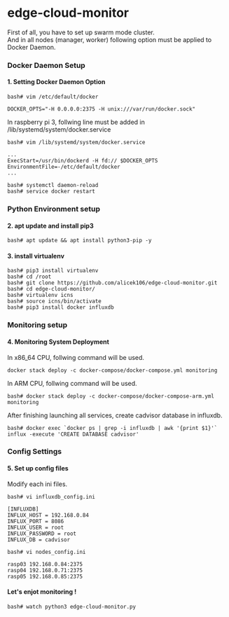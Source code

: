 # edge-cloud-monitor

First of all, you have to set up swarm mode cluster.  
And in all nodes (manager, worker) following option must be applied to Docker Daemon.  

### Docker Daemon Setup
#### 1. Setting Docker Daemon Option
```
bash# vim /etc/default/docker

DOCKER_OPTS="-H 0.0.0.0:2375 -H unix:///var/run/docker.sock"
```
In raspberry pi 3, follwing line must be added in /lib/systemd/system/docker.service
```
bash# vim /lib/systemd/system/docker.service

...
ExecStart=/usr/bin/dockerd -H fd:// $DOCKER_OPTS
EnvironmentFile=-/etc/default/docker
...
```
```
bash# systemctl daemon-reload
bash# service docker restart
```
  
### Python Environment setup
#### 2. apt update and install pip3
```
bash# apt update && apt install python3-pip -y
```

#### 3. install virtualenv
```
bash# pip3 install virtualenv
bash# cd /root
bash# git clone https://github.com/alicek106/edge-cloud-monitor.git
bash# cd edge-cloud-monitor/
bash# virtualenv icns
bash# source icns/bin/activate
bash# pip3 install docker influxdb
```
  
### Monitoring setup
#### 4. Monitoring System Deployment
In x86_64 CPU, follwing command will be used.
```
docker stack deploy -c docker-compose/docker-compose.yml monitoring
```
In ARM CPU, follwing command will be used.
```
bash# docker stack deploy -c docker-compose/docker-compose-arm.yml monitoring
```
After finishing launching all services, create cadvisor database in influxdb.
```
bash# docker exec `docker ps | grep -i influxdb | awk '{print $1}'` influx -execute 'CREATE DATABASE cadvisor'
```
  
### Config Settings
#### 5. Set up config files
Modify each ini files.
```
bash# vi influxdb_config.ini

[INFLUXDB]
INFLUX_HOST = 192.168.0.84
INFLUX_PORT = 8086
INFLUX_USER = root
INFLUX_PASSWORD = root
INFLUX_DB = cadvisor
```
  
```
bash# vi nodes_config.ini

rasp03 192.168.0.84:2375
rasp04 192.168.0.71:2375
rasp05 192.168.0.85:2375
```

#### Let's enjot monitoring !
```
bash# watch python3 edge-cloud-monitor.py
```
